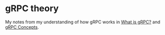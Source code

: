 # gRPC theory

My notes from my understanding of how gRPC works in [What is gRPC?](https://grpc.io/docs/guides/) and [gRPC Concepts](https://grpc.io/docs/guides/concepts/).
